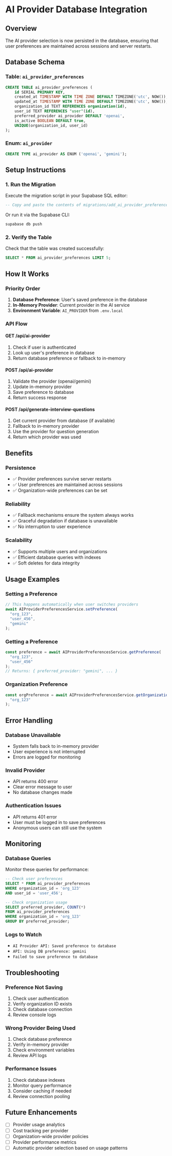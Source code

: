 # AI Provider Database Integration

## Overview

The AI provider selection is now persisted in the database, ensuring that user preferences are maintained across sessions and server restarts.

## Database Schema

### Table: `ai_provider_preferences`

```sql
CREATE TABLE ai_provider_preferences (
    id SERIAL PRIMARY KEY,
    created_at TIMESTAMP WITH TIME ZONE DEFAULT TIMEZONE('utc', NOW()),
    updated_at TIMESTAMP WITH TIME ZONE DEFAULT TIMEZONE('utc', NOW()),
    organization_id TEXT REFERENCES organization(id),
    user_id TEXT REFERENCES "user"(id),
    preferred_provider ai_provider DEFAULT 'openai',
    is_active BOOLEAN DEFAULT true,
    UNIQUE(organization_id, user_id)
);
```

### Enum: `ai_provider`

```sql
CREATE TYPE ai_provider AS ENUM ('openai', 'gemini');
```

## Setup Instructions

### 1. Run the Migration

Execute the migration script in your Supabase SQL editor:

```sql
-- Copy and paste the contents of migrations/add_ai_provider_preferences.sql
```

Or run it via the Supabase CLI:

```bash
supabase db push
```

### 2. Verify the Table

Check that the table was created successfully:

```sql
SELECT * FROM ai_provider_preferences LIMIT 5;
```

## How It Works

### **Priority Order**
1. **Database Preference**: User's saved preference in the database
2. **In-Memory Provider**: Current provider in the AI service
3. **Environment Variable**: `AI_PROVIDER` from `.env.local`

### **API Flow**

#### **GET /api/ai-provider**
1. Check if user is authenticated
2. Look up user's preference in database
3. Return database preference or fallback to in-memory

#### **POST /api/ai-provider**
1. Validate the provider (openai/gemini)
2. Update in-memory provider
3. Save preference to database
4. Return success response

#### **POST /api/generate-interview-questions**
1. Get current provider from database (if available)
2. Fallback to in-memory provider
3. Use the provider for question generation
4. Return which provider was used

## Benefits

### **Persistence**
- ✅ Provider preferences survive server restarts
- ✅ User preferences are maintained across sessions
- ✅ Organization-wide preferences can be set

### **Reliability**
- ✅ Fallback mechanisms ensure the system always works
- ✅ Graceful degradation if database is unavailable
- ✅ No interruption to user experience

### **Scalability**
- ✅ Supports multiple users and organizations
- ✅ Efficient database queries with indexes
- ✅ Soft deletes for data integrity

## Usage Examples

### **Setting a Preference**
```typescript
// This happens automatically when user switches providers
await AIProviderPreferencesService.setPreference(
  "org_123", 
  "user_456", 
  "gemini"
);
```

### **Getting a Preference**
```typescript
const preference = await AIProviderPreferencesService.getPreference(
  "org_123", 
  "user_456"
);
// Returns: { preferred_provider: "gemini", ... }
```

### **Organization Preference**
```typescript
const orgPreference = await AIProviderPreferencesService.getOrganizationPreference(
  "org_123"
);
```

## Error Handling

### **Database Unavailable**
- System falls back to in-memory provider
- User experience is not interrupted
- Errors are logged for monitoring

### **Invalid Provider**
- API returns 400 error
- Clear error message to user
- No database changes made

### **Authentication Issues**
- API returns 401 error
- User must be logged in to save preferences
- Anonymous users can still use the system

## Monitoring

### **Database Queries**
Monitor these queries for performance:

```sql
-- Check user preferences
SELECT * FROM ai_provider_preferences 
WHERE organization_id = 'org_123' 
AND user_id = 'user_456';

-- Check organization usage
SELECT preferred_provider, COUNT(*) 
FROM ai_provider_preferences 
WHERE organization_id = 'org_123' 
GROUP BY preferred_provider;
```

### **Logs to Watch**
- `AI Provider API: Saved preference to database`
- `API: Using DB preference: gemini`
- `Failed to save preference to database`

## Troubleshooting

### **Preference Not Saving**
1. Check user authentication
2. Verify organization ID exists
3. Check database connection
4. Review console logs

### **Wrong Provider Being Used**
1. Check database preference
2. Verify in-memory provider
3. Check environment variables
4. Review API logs

### **Performance Issues**
1. Check database indexes
2. Monitor query performance
3. Consider caching if needed
4. Review connection pooling

## Future Enhancements

- [ ] Provider usage analytics
- [ ] Cost tracking per provider
- [ ] Organization-wide provider policies
- [ ] Provider performance metrics
- [ ] Automatic provider selection based on usage patterns 
